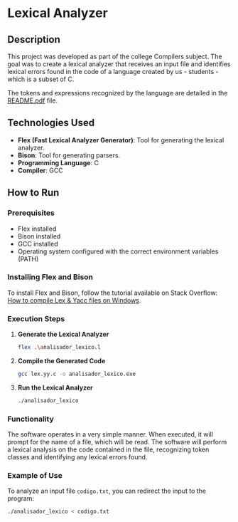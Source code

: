 # Lexical Analyzer

## Description

This project was developed as part of the college Compilers subject. The goal was to create a lexical analyzer that receives an input file and identifies lexical errors found in the code of a language created by us - students - which is a subset of C.

The tokens and expressions recognized by the language are detailed in the [README.pdf](README.pdf) file.

## Technologies Used

- **Flex (Fast Lexical Analyzer Generator)**: Tool for generating the lexical analyzer.
- **Bison**: Tool for generating parsers.
- **Programming Language**: C
- **Compiler**: GCC

## How to Run

### Prerequisites

- Flex installed
- Bison installed
- GCC installed
- Operating system configured with the correct environment variables (PATH)

### Installing Flex and Bison

To install Flex and Bison, follow the tutorial available on Stack Overflow:
[How to compile Lex & Yacc files on Windows](https://stackoverflow.com/questions/5456011/how-to-compile-lex-yacc-files-on-windows).

### Execution Steps

1. **Generate the Lexical Analyzer**
    ```bash
    flex .\analisador_lexico.l
    ```

2. **Compile the Generated Code**
    ```bash
    gcc lex.yy.c -o analisador_lexico.exe
    ```

3. **Run the Lexical Analyzer**
    ```bash
    ./analisador_lexico
    ```

### Functionality

The software operates in a very simple manner. When executed, it will prompt for the name of a file, which will be read. The software will perform a lexical analysis on the code contained in the file, recognizing token classes and identifying any lexical errors found.

### Example of Use

To analyze an input file `codigo.txt`, you can redirect the input to the program:
```bash
./analisador_lexico < codigo.txt
